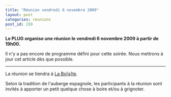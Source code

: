 ```yaml
---
title: "Réunion vendredi 6 novembre 2009"
layout: post
categories: reunions
post_id: 159
---
```

**Le PLUG organise une réunion le vendredi 6 novembre 2009 à partir de 19h00.**

Il n'y a pas encore de programme défini pour cette soirée. Nous mettrons à jour cet article dès que possible.


----
La réunion se tiendra à [La Bo\[a\]te](http://laboate.com/).

Selon la tradition de l'auberge espagnole, les participants à la réunion sont invités à apporter un petit quelque chose à boire et/ou à grignoter.